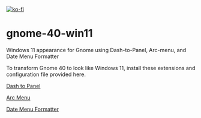 [![ko-fi](https://ko-fi.com/img/githubbutton_sm.svg)](https://ko-fi.com/fastrizwaan)

# gnome-40-win11
Windows 11 appearance for Gnome using Dash-to-Panel, Arc-menu, and Date Menu Formatter

To transform Gnome 40 to look like Windows 11, install these extensions and configuration file provided here.

[Dash to Panel](https://extensions.gnome.org/extension/1160/dash-to-panel/)

[Arc Menu](https://extensions.gnome.org/extension/3628/arcmenu/)

[Date Menu Formatter](https://extensions.gnome.org/extension/4655/date-menu-formatter/)
